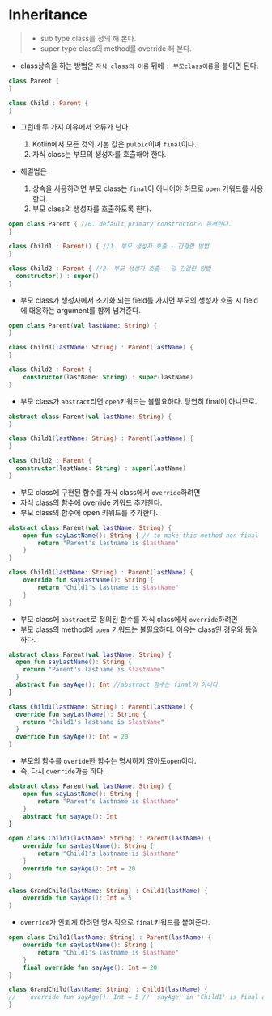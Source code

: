# Inheritance
> * sub type class를 정의 해 본다.
> * super type class의 method를 override 해 본다.

- class상속을 하는 방법은 `자식 class의 이름` 뒤에 `: 부모class이름`을 붙이면 된다.
```kotlin
class Parent {
}

class Child : Parent {
}
```
- 그런데 두 가지 이유에서 오류가 난다.
  1. Kotlin에서 모든 것의 기본 값은 `pulbic`이며 `final`이다.
  2. 자식 class는 부모의 생성자를 호출해야 한다.

- 해결법은
  1. 상속을 사용하려면 부모 class는 `final`이 아니어야 하므로 `open` 키워드를 사용한다.
  2. 부모 class의 생성자를 호출하도록 한다.
```kotlin
open class Parent { //0. default primary constructor가 존재한다.
}

class Child1 : Parent() { //1. 부모 생성자 호출 - 간결한 방법
}

class Child2 : Parent { //2. 부모 생성자 호출 - 덜 간결한 방법
  constructor() : super()
}
```

- 부모 class가 생성자에서 초기화 되는 field를 가지면 부모의 생성자 호출 시 field에 대응하는 argument를 함께 넘겨준다.
```kotlin
open class Parent(val lastName: String) {
}

class Child1(lastName: String) : Parent(lastName) {
}

class Child2 : Parent {
    constructor(lastName: String) : super(lastName)
}
```

- 부모 class가 `abstract`라면 `open`키워드는 불필요하다. 당연히 final이 아니므로.
```kotlin
abstract class Parent(val lastName: String) {
}

class Child1(lastName: String) : Parent(lastName) {
}

class Child2 : Parent {
  constructor(lastName: String) : super(lastName)
}
```

- 부모 class에 구현된 함수를 자식 class에서 `override`하려면
- 자식 class의 함수에 override 키워드 추가한다.
- 부모 class의 함수에 open 키워드를 추가한다.
```kotlin
abstract class Parent(val lastName: String) {
    open fun sayLastName(): String { // to make this method non-final
        return "Parent's lastname is $lastName"
    }
}

class Child1(lastName: String) : Parent(lastName) {
    override fun sayLastName(): String {
        return "Child1's lastname is $lastName"
    }
}
```

- 부모 class에 `abstract`로 정의된 함수를 자식 class에서 `override`하려면
- 부모 class의 method에 `open` 키워드는 불필요하다. 이유는 class인 경우와 동일하다.
```kotlin
abstract class Parent(val lastName: String) {
  open fun sayLastName(): String {
    return "Parent's lastname is $lastName"
  }
  abstract fun sayAge(): Int //abstract 함수는 final이 아니다.
}

class Child1(lastName: String) : Parent(lastName) {
  override fun sayLastName(): String {
    return "Child1's lastname is $lastName"
  }
  override fun sayAge(): Int = 20
}
```

- 부모의 함수를 `overide`한 함수는 명시하지 않아도`open`이다.
- 즉, 다시 `override`가능 하다.
```kotlin
abstract class Parent(val lastName: String) {
    open fun sayLastName(): String {
        return "Parent's lastname is $lastName"
    }
    abstract fun sayAge(): Int
}

open class Child1(lastName: String) : Parent(lastName) {
    override fun sayLastName(): String {
        return "Child1's lastname is $lastName"
    }
    override fun sayAge(): Int = 20
}

class GrandChild(lastName: String) : Child1(lastName) {
    override fun sayAge(): Int = 5
}
```

- `override`가 안되게 하려면 명시적으로 `final`키워드를 붙여준다.
```kotlin
open class Child1(lastName: String) : Parent(lastName) {
    override fun sayLastName(): String {
        return "Child1's lastname is $lastName"
    }
    final override fun sayAge(): Int = 20
}

class GrandChild(lastName: String) : Child1(lastName) {
//    override fun sayAge(): Int = 5 // 'sayAge' in 'Child1' is final and cannot be overridden
}
```